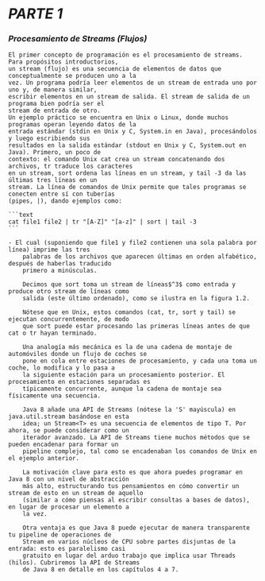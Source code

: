 # ***PARTE 1***


### *Procesamiento de Streams (Flujos)*

    El primer concepto de programación es el procesamiento de streams. Para propósitos introductorios, 
    un stream (flujo) es una secuencia de elementos de datos que conceptualmente se producen uno a la 
    vez. Un programa podría leer elementos de un stream de entrada uno por uno y, de manera similar, 
    escribir elementos en un stream de salida. El stream de salida de un programa bien podría ser el 
    stream de entrada de otro.
    Un ejemplo práctico se encuentra en Unix o Linux, donde muchos programas operan leyendo datos de la
    entrada estándar (stdin en Unix y C, System.in en Java), procesándolos y luego escribiendo sus 
    resultados en la salida estándar (stdout en Unix y C, System.out en Java). Primero, un poco de 
    contexto: el comando Unix cat crea un stream concatenando dos archivos, tr traduce los caracteres 
    en un stream, sort ordena las líneas en un stream, y tail -3 da las últimas tres líneas en un 
    stream. La línea de comandos de Unix permite que tales programas se conecten entre sí con tuberías 
    (pipes, |), dando ejemplos como:

    ```text
    cat file1 file2 | tr "[A-Z]" "[a-z]" | sort | tail -3
    ```

    - El cual (suponiendo que file1 y file2 contienen una sola palabra por línea) imprime las tres 
        palabras de los archivos que aparecen últimas en orden alfabético, después de haberlas traducido 
        primero a minúsculas.
    
        Decimos que sort toma un stream de líneas$^3$ como entrada y produce otro stream de líneas como 
        salida (este último ordenado), como se ilustra en la figura 1.2.
    
        Nótese que en Unix, estos comandos (cat, tr, sort y tail) se ejecutan concurrentemente, de modo 
        que sort puede estar procesando las primeras líneas antes de que cat o tr hayan terminado.
    
        Una analogía más mecánica es la de una cadena de montaje de automóviles donde un flujo de coches se 
        pone en cola entre estaciones de procesamiento, y cada una toma un coche, lo modifica y lo pasa a 
        la siguiente estación para un procesamiento posterior. El procesamiento en estaciones separadas es 
        típicamente concurrente, aunque la cadena de montaje sea físicamente una secuencia.
    
        Java 8 añade una API de Streams (nótese la 'S' mayúscula) en java.util.stream basándose en esta 
        idea; un Stream<T> es una secuencia de elementos de tipo T. Por ahora, se puede considerar como un 
        iterador avanzado. La API de Streams tiene muchos métodos que se pueden encadenar para formar un 
        pipeline complejo, tal como se encadenaban los comandos de Unix en el ejemplo anterior.
    
        La motivación clave para esto es que ahora puedes programar en Java 8 con un nivel de abstracción 
        más alto, estructurando tus pensamientos en cómo convertir un stream de esto en un stream de aquello
        (similar a cómo piensas al escribir consultas a bases de datos), en lugar de procesar un elemento a
        la vez.
        
        Otra ventaja es que Java 8 puede ejecutar de manera transparente tu pipeline de operaciones de 
        Stream en varios núcleos de CPU sobre partes disjuntas de la entrada: esto es paralelismo casi 
        gratuito en lugar del arduo trabajo que implica usar Threads (hilos). Cubriremos la API de Streams 
        de Java 8 en detalle en los capítulos 4 a 7.


